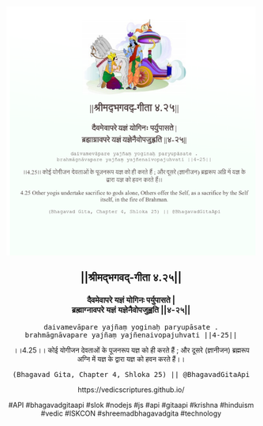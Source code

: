 <img src="../../asset/BG_4_25.png"/>
<center><h2>||श्रीमद्‍भगवद्‍-गीता ४.२५||</h2>
<h3>दैवमेवापरे यज्ञं योगिनः पर्युपासते |<br/>ब्रह्माग्नावपरे यज्ञं यज्ञेनैवोपजुह्वति ||४-२५||</h3>
<pre>daivamevāpare yajñaṃ yoginaḥ paryupāsate .<br/>brahmāgnāvapare yajñaṃ yajñenaivopajuhvati ||4-25||</pre>
<p>।।4.25।। कोई योगीजन देवताओं के पूजनरूप यज्ञ को ही करते हैं ; और दूसरे (ज्ञानीजन) ब्रह्मरूप अग्नि में यज्ञ के द्वारा यज्ञ को हवन करते हैं।।</p>
<pre>(Bhagavad Gita, Chapter 4, Shloka 25) || @BhagavadGitaApi</pre><p>https://vedicscriptures.github.io/</p><p>#API #bhagavadgitaapi #slok #nodejs #js #api #gitaapi #krishna #hinduism #vedic #ISKCON #shreemadbhagavadgita #technology</p></center>